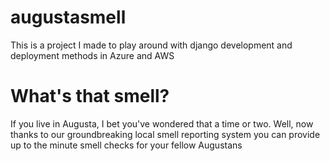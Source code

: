 # augustasmell
This is a project I made to play around with django development and deployment methods in Azure and AWS

# What's that smell?
If you live in Augusta, I bet you've wondered that a time or two.  Well, now thanks to our groundbreaking local smell reporting system you can provide up to the minute smell checks for your fellow Augustans
